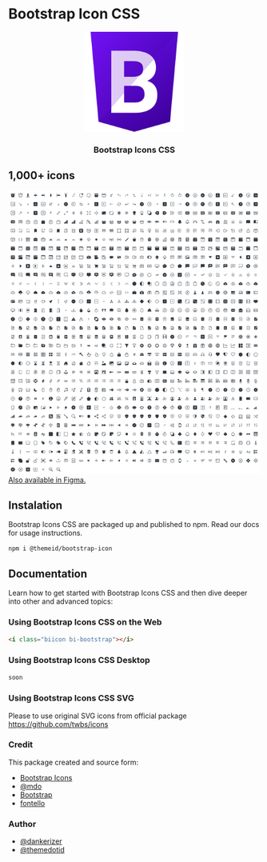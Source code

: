 # Bootstrap Icon CSS 
<p align="center">
  <a href="https://themedotid.github.io/bootstrap-icon">
    <img src="./docs/bootstrap-icon-css.png" alt="Bootstrap Icons CSS logo" width="200" >
  </a>
</p>
<h3 align="center">Bootstrap Icons CSS</h3>

## 1,000+ icons
![Bootstrap Icons full set](./docs/icon-list-image.png)
[Also available in Figma.](https://www.figma.com/file/hTJtQ2MrMTeNVmYrVBqNZZ/Bootstrap-Icons-v1.0.0-alpha5?node-id=0%3A1)


## Instalation

Bootstrap Icons CSS are packaged up and published to npm. Read our docs for usage instructions.


```bash
npm i @themeid/bootstrap-icon
```

## Documentation
Learn how to get started with Bootstrap Icons CSS and then dive deeper into other and advanced topics:

### Using Bootstrap Icons CSS on the Web
```html
<i class="biicon bi-bootstrap"></i>
```

### Using Bootstrap Icons CSS Desktop
```html
soon
```


### Using Bootstrap Icons CSS SVG
Please to use original SVG icons from official package https://github.com/twbs/icons


### Credit
This package created and source form:

- [Bootstrap Icons](https://github.com/twbs/icons)
- [@mdo](https://github.com/mdo)
- [Bootstrap](https://getbootstrap.com/)
- [fontello](https://github.com/fontello/fontello)


### Author

- [@dankerizer](https://github.com/dankerizer)
- [@themedotid](https://github.com/themedotid)
